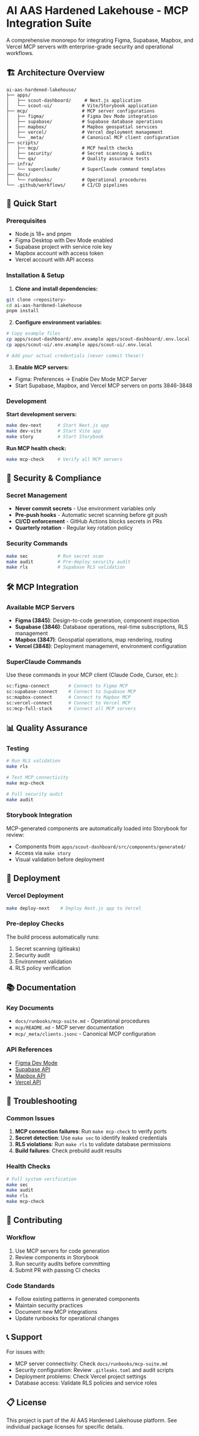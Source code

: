 # AI AAS Hardened Lakehouse - MCP Integration Suite

A comprehensive monorepo for integrating Figma, Supabase, Mapbox, and Vercel MCP servers with enterprise-grade security and operational workflows.

## 🏗️ Architecture Overview

```
ai-aas-hardened-lakehouse/
├── apps/
│   ├── scout-dashboard/     # Next.js application
│   └── scout-ui/           # Vite/Storybook application
├── mcp/                    # MCP server configurations
│   ├── figma/              # Figma Dev Mode integration
│   ├── supabase/           # Supabase database operations
│   ├── mapbox/             # Mapbox geospatial services
│   ├── vercel/             # Vercel deployment management
│   └── _meta/              # Canonical MCP client configuration
├── scripts/
│   ├── mcp/                # MCP health checks
│   ├── security/           # Secret scanning & audits
│   └── qa/                 # Quality assurance tests
├── infra/
│   └── superclaude/        # SuperClaude command templates
├── docs/
│   └── runbooks/           # Operational procedures
└── .github/workflows/      # CI/CD pipelines
```

## 🚀 Quick Start

### Prerequisites
- Node.js 18+ and pnpm
- Figma Desktop with Dev Mode enabled
- Supabase project with service role key
- Mapbox account with access token
- Vercel account with API access

### Installation & Setup

1. **Clone and install dependencies:**
```bash
git clone <repository>
cd ai-aas-hardened-lakehouse
pnpm install
```

2. **Configure environment variables:**
```bash
# Copy example files
cp apps/scout-dashboard/.env.example apps/scout-dashboard/.env.local
cp apps/scout-ui/.env.example apps/scout-ui/.env.local

# Add your actual credentials (never commit these!)
```

3. **Enable MCP servers:**
- Figma: Preferences → Enable Dev Mode MCP Server
- Start Supabase, Mapbox, and Vercel MCP servers on ports 3846-3848

### Development

**Start development servers:**
```bash
make dev-next      # Start Next.js app
make dev-vite      # Start Vite app
make story         # Start Storybook
```

**Run MCP health check:**
```bash
make mcp-check     # Verify all MCP servers
```

## 🔐 Security & Compliance

### Secret Management
- **Never commit secrets** - Use environment variables only
- **Pre-push hooks** - Automatic secret scanning before git push
- **CI/CD enforcement** - GitHub Actions blocks secrets in PRs
- **Quarterly rotation** - Regular key rotation policy

### Security Commands
```bash
make sec           # Run secret scan
make audit         # Pre-deploy security audit
make rls           # Supabase RLS validation
```

## 🛠️ MCP Integration

### Available MCP Servers
- **Figma (3845)**: Design-to-code generation, component inspection
- **Supabase (3846)**: Database operations, real-time subscriptions, RLS management
- **Mapbox (3847)**: Geospatial operations, map rendering, routing
- **Vercel (3848)**: Deployment management, environment configuration

### SuperClaude Commands
Use these commands in your MCP client (Claude Code, Cursor, etc.):

```bash
sc:figma-connect       # Connect to Figma MCP
sc:supabase-connect    # Connect to Supabase MCP  
sc:mapbox-connect      # Connect to Mapbox MCP
sc:vercel-connect      # Connect to Vercel MCP
sc:mcp-full-stack      # Connect all MCP servers
```

## 📊 Quality Assurance

### Testing
```bash
# Run RLS validation
make rls

# Test MCP connectivity
make mcp-check

# Full security audit
make audit
```

### Storybook Integration
MCP-generated components are automatically loaded into Storybook for review:
- Components from `apps/scout-dashboard/src/components/generated/`
- Access via `make story`
- Visual validation before deployment

## 🚀 Deployment

### Vercel Deployment
```bash
make deploy-next    # Deploy Next.js app to Vercel
```

### Pre-deploy Checks
The build process automatically runs:
1. Secret scanning (gitleaks)
2. Security audit
3. Environment validation
4. RLS policy verification

## 📚 Documentation

### Key Documents
- `docs/runbooks/mcp-suite.md` - Operational procedures
- `mcp/README.md` - MCP server documentation
- `mcp/_meta/clients.jsonc` - Canonical MCP configuration

### API References
- [Figma Dev Mode](https://help.figma.com/hc/en-us/articles/32132100833559)
- [Supabase API](https://supabase.com/docs)
- [Mapbox API](https://docs.mapbox.com/)
- [Vercel API](https://vercel.com/docs)

## 🔧 Troubleshooting

### Common Issues
1. **MCP connection failures**: Run `make mcp-check` to verify ports
2. **Secret detection**: Use `make sec` to identify leaked credentials
3. **RLS violations**: Run `make rls` to validate database permissions
4. **Build failures**: Check prebuild audit results

### Health Checks
```bash
# Full system verification
make sec
make audit  
make rls
make mcp-check
```

## 🤝 Contributing

### Workflow
1. Use MCP servers for code generation
2. Review components in Storybook
3. Run security audits before committing
4. Submit PR with passing CI checks

### Code Standards
- Follow existing patterns in generated components
- Maintain security practices
- Document new MCP integrations
- Update runbooks for operational changes

## 📞 Support

For issues with:
- MCP server connectivity: Check `docs/runbooks/mcp-suite.md`
- Security configuration: Review `.gitleaks.toml` and audit scripts
- Deployment problems: Check Vercel project settings
- Database access: Validate RLS policies and service roles

## 📋 License

This project is part of the AI AAS Hardened Lakehouse platform. See individual package licenses for specific details.
